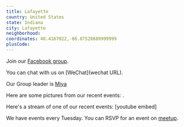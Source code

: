 ```yaml
---
title: Lafayette
country: United States
state: Indiana
city: Lafayette
neighborhood: 
coordinates: 40.4167022,-86.87528689999999
plusCode:
---
```

Join our [Facebook group](https://www.facebook.com/groups/free.code.camp.lafayette.indiana).

You can chat with us on [WeChat](wechat URL).

Our Group leader is [Miya](freecodecamp.org/miya)

Here are some pictures from our recent events:
![]().

Here's a stream of one of our recent events:
[youtube embed]

We have events every Tuesday. You can RSVP for an event on [meetup](meetupurl).

